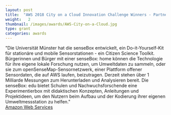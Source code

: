 ```yaml
---
layout: post
title:  "AWS 2018 City on a Cloud Innovation Challenge Winners - Partners in Innovation Award 2018"
weight:   2
thumbnail: /images/awards/AWS-City-on-a-Cloud.jpg
type: grant
categories: awards
---
```

"Die Universität Münster hat die senseBox entwickelt, ein Do-it-Yourself-Kit für stationäre und mobile Sensorstationen - ein Citizen Science Toolkit. Bürgerinnen und Bürger mit einer senseBox: home können die Technologie für ihre eigene lokale Forschung nutzen, um Umweltdaten zu sammeln, oder sie zum openSenseMap-Sensornetzwerk, einer Plattform offener Sensordaten, die auf AWS laufen, beizutragen. Derzeit stehen über 1 Milliarde Messungen zum Herunterladen und Analysieren bereit. Die senseBox: edu bietet Schulen und Nachwuchsforschende eine Experimentierbox mit didaktischen Konzepten, Anleitungen und Projektideen, um den Nutzern beim Aufbau und der Kodierung ihrer eigenen Umweltmessstation zu helfen."
<br><a href="https://aws.amazon.com/de/stateandlocal/cityonacloud/2018winners/">Amazon Web Services</a>
